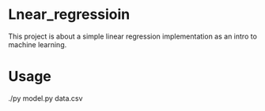 # Lnear_regressioin
This project is about a simple linear regression implementation as an intro to machine learning.

# Usage
./py model.py data.csv

